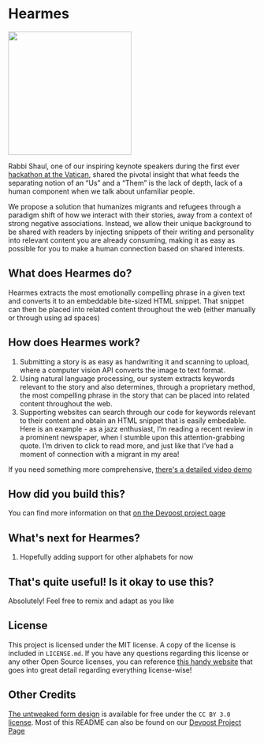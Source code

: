 # Hearmes

<img src="https://raw.githubusercontent.com/ekavroch/hearmes/master/static/img/logo.png" width="250" height="250">

Rabbi Shaul, one of our inspiring keynote speakers during the first ever [hackathon at the Vatican](https://vhacks.org), shared the pivotal insight that what feeds the separating notion of an “Us” and a “Them” is the lack of depth, lack of a human component when we talk about unfamiliar people.

We propose a solution that humanizes migrants and refugees through a paradigm shift of how we interact with their stories, away from a context of strong negative associations. Instead, we allow their unique background to be shared with readers by injecting snippets of their writing and personality into relevant content you are already consuming, making it as easy as possible for you to make a human connection based on shared interests.


## What does Hearmes do?

Hearmes extracts the most emotionally compelling phrase in a given text and converts it to an embeddable bite-sized HTML snippet. That snippet
can then be placed into related content throughout the web (either manually or through using ad spaces)

## How does Hearmes work?

1) Submitting a story is as easy as handwriting it and scanning to upload, where a computer vision API converts the image to text format.
2) Using natural language processing, our system extracts keywords relevant to the story and also determines, through a proprietary method,
the most compelling phrase in the story that can be placed into related content throughout the web.
3) Supporting websites can search through our code for keywords relevant to their content and obtain an HTML snippet
that is easily embedable. Here is an example - as a jazz enthusiast, I’m reading a recent review in a prominent newspaper,
when I stumble upon this attention-grabbing quote. I’m driven to click to read more, 
and just like that I’ve had a moment of connection with a migrant in my area!

If you need something more comprehensive, [there's a detailed video demo]() 

## How did you build this?

You can find more information on that [on the Devpost project page](https://raw.githubusercontent.com/ekavroch/hearmes/master/static/img/logo.png)

## What's next for Hearmes? 

1) Hopefully adding support for other alphabets for now

## That's quite useful! Is it okay to use this?

Absolutely! Feel free to remix and adapt as you like 


## License

This project is licensed under the MIT license. A copy of the license is included in `LICENSE.md`. If you have any questions regarding this license or any other Open Source licenses, you can reference [this handy website](https://itsfoss.com/open-source-licenses-explained/) that goes into great detail regarding everything license-wise!

## Other Credits

[The untweaked form design](https://colorlib.com/wp/template/contact-form-v2/) is available for free under the `CC BY 3.0` [license](https://creativecommons.org/licenses/by/3.0/).
Most of this README can also be found on our [Devpost Project Page](devpost.com/software/hearmes)